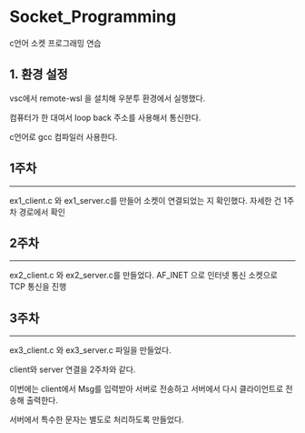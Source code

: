 # Socket_Programming
c언어 소켓 프로그래밍 연습

## 1. 환경 설정

vsc에서 remote-wsl 을 설치해 우분투 환경에서 실행했다.

컴퓨터가 한 대여서 loop back 주소를 사용해서 통신한다.

c언어로 gcc 컴파일러 사용한다.  

## 1주차
--------------------------------
ex1_client.c 와 ex1_server.c를 만들어 소켓이 연결되었는 지 확인했다.
자세한 건 1주차 경로에서 확인


## 2주차
--------------------------------
ex2_client.c 와 ex2_server.c를 만들었다.
AF_INET 으로 인터넷 통신 소켓으로 TCP 통신을 진행


## 3주차
--------------------------------
ex3_client.c 와 ex3_server.c 파일을 만들었다.

client와 server 연결을 2주차와 같다.

이번에는 client에서 Msg를 입력받아 서버로 전송하고 서버에서 다시 클라이언트로 전송해 출력한다.

서버에서 특수한 문자는 별도로 처리하도록 만들었다.
